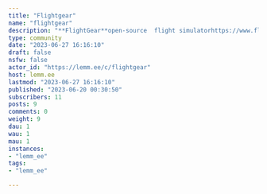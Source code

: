 ```yaml
---
title: "Flightgear" 
name: "flightgear"
description: "**FlightGear**open-source  flight simulatorhttps://www.flightgear.org/"
type: community
date: "2023-06-27 16:16:10"
draft: false
nsfw: false
actor_id: "https://lemm.ee/c/flightgear"
host: lemm.ee
lastmod: "2023-06-27 16:16:10"
published: "2023-06-20 00:30:50"
subscribers: 11
posts: 9
comments: 0
weight: 9
dau: 1
wau: 1
mau: 1
instances:
- "lemm_ee"
tags: 
- "lemm_ee"

---
```

